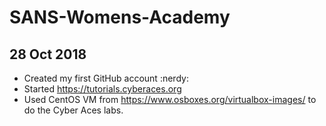 # SANS-Womens-Academy
## 28 Oct 2018
- Created my first GitHub account :nerdy:
- Started https://tutorials.cyberaces.org
- Used CentOS VM from https://www.osboxes.org/virtualbox-images/ to do the Cyber Aces labs.

